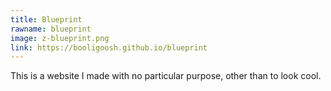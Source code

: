 ```yaml
---
title: Blueprint
rawname: blueprint
image: z-blueprint.png
link: https://booligoosh.github.io/blueprint
---
```

This is a website I made with no particular purpose, other than to look cool.